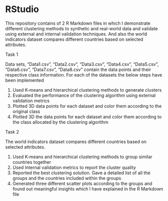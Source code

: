 # RStudio
This repository contains of 2 R Markdown files in which I demonstrate different clustering methods to synthetic and real-world data and validate using external and internal validation techniques. And also the world indicators dataset compares different countries based on selected attributes.

Task 1

Data sets,  “Data1.csv”, “Data2.csv”, “Data3.csv”, “Data4.csv”, “Data5.csv”, “Data6.csv”,
“Data7.csv”, “Data8.csv” contain the data points and their respective class information.
For each of the datasets the below steps have been implemented
1. Used K-means and hierarchical clustering methods to generate clusters
2. Evaluated the performance of the clustering algorithm using external validation
metrics
3. Plotted 3D data points for each dataset and color them according to the
original class
4. Plotted 3D the data points for each dataset and color them according to the
class allocated by the clustering algorithm

Task 2

The world indicators dataset compares different countries based on selected attributes.
1. Used  K-means and hierarchical clustering methods to group similar countries
together
2. Used Internal validation metrics to report the cluster quality
3. Reported the best clustering solution. Gave a detailed list of all the groups and the
countries included within the groups
4. Generated three different scatter plots according to the groups and found out meaningful insights which I have explained in the R Markdown file
